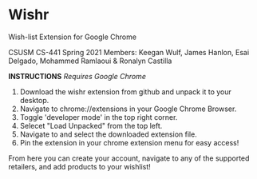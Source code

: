 # Wishr
 Wish-list Extension for Google Chrome
 
 CSUSM CS-441 Spring 2021
 Members: Keegan Wulf, James Hanlon, Esai Delgado, Mohammed Ramlaoui & Ronalyn Castilla 

**INSTRUCTIONS**
*Requires Google Chrome*

1. Download the wishr extension from github and unpack it to your desktop.
2. Navigate to chrome://extensions in your Google Chrome Browser.
3. Toggle 'developer mode' in the top right corner.
4. Selecet "Load Unpacked" from the top left.
5. Navigate to and select the downloaded extension file.
6. Pin the extension in your chrome extension menu for easy access!

From here you can create your account, navigate to any of the supported retailers, and add products to your wishlist!
